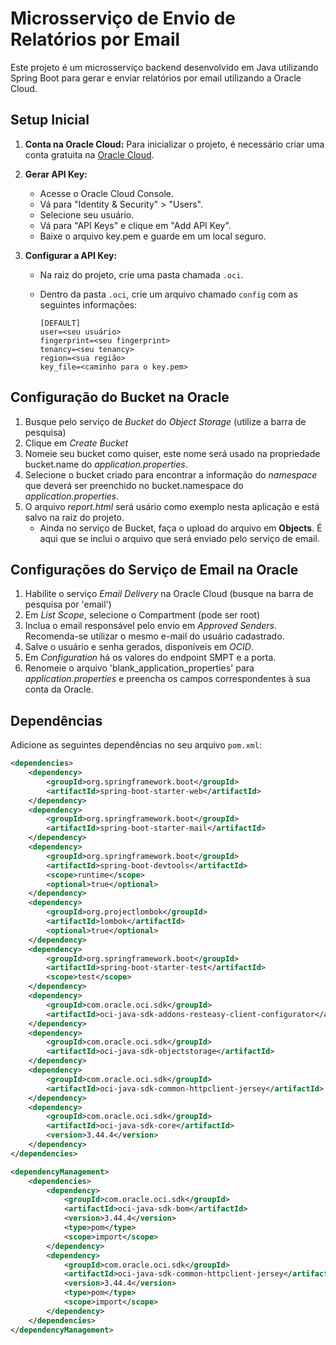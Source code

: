 # Microsserviço de Envio de Relatórios por Email

Este projeto é um microsserviço backend desenvolvido em Java utilizando Spring Boot para gerar e enviar relatórios por email utilizando a Oracle Cloud.

## Setup Inicial

1. **Conta na Oracle Cloud:** Para inicializar o projeto, é necessário criar uma conta gratuita na [Oracle Cloud](https://www.oracle.com/cloud/free/).

2. **Gerar API Key:**
    - Acesse o Oracle Cloud Console.
    - Vá para "Identity & Security" > "Users".
    - Selecione seu usuário.
    - Vá para "API Keys" e clique em "Add API Key".
    - Baixe o arquivo key.pem e guarde em um local seguro.

3. **Configurar a API Key:**
    - Na raiz do projeto, crie uma pasta chamada `.oci`.
    - Dentro da pasta `.oci`, crie um arquivo chamado `config` com as seguintes informações:

      ```
      [DEFAULT]
      user=<seu usuário>
      fingerprint=<seu fingerprint>
      tenancy=<seu tenancy>
      region=<sua região>
      key_file=<caminho para o key.pem>
      ```
## Configuração do Bucket na Oracle

1. Busque pelo serviço de *Bucket* do *Object Storage* (utilize a barra de pesquisa)
2. Clique em *Create Bucket*
3. Nomeie seu bucket como quiser, este nome será usado na propriedade bucket.name do *application.properties*.
4. Selecione o bucket criado para encontrar a informação do *namespace* que deverá ser preenchido no bucket.namespace do *application.properties*.
5. O arquivo *report.html* será usário como exemplo nesta aplicação e está salvo na raiz do projeto.
    - Ainda no serviço de Bucket, faça o upload do arquivo em **Objects**. É aqui que se inclui o arquivo que será enviado pelo serviço de email.

## Configurações do Serviço de Email na Oracle

1. Habilite o serviço *Email Delivery* na Oracle Cloud (busque na barra de pesquisa por 'email')
2. Em *List Scope*, selecione o Compartment (pode ser root)
2. Inclua o email responsável pelo envio em *Approved Senders*. Recomenda-se utilizar o mesmo e-mail do usuário cadastrado.
3. Salve o usuário e senha gerados, disponíveis em *OCID*.
4. Em *Configuration* há os valores do endpoint SMPT e a porta.
2. Renomeie o arquivo 'blank_application_properties' para *application.properties* e preencha os campos correspondentes à sua conta da Oracle.


## Dependências

Adicione as seguintes dependências no seu arquivo `pom.xml`:

```xml
<dependencies>
    <dependency>
        <groupId>org.springframework.boot</groupId>
        <artifactId>spring-boot-starter-web</artifactId>
    </dependency>
    <dependency>
        <groupId>org.springframework.boot</groupId>
        <artifactId>spring-boot-starter-mail</artifactId>
    </dependency>
    <dependency>
        <groupId>org.springframework.boot</groupId>
        <artifactId>spring-boot-devtools</artifactId>
        <scope>runtime</scope>
        <optional>true</optional>
    </dependency>
    <dependency>
        <groupId>org.projectlombok</groupId>
        <artifactId>lombok</artifactId>
        <optional>true</optional>
    </dependency>
    <dependency>
        <groupId>org.springframework.boot</groupId>
        <artifactId>spring-boot-starter-test</artifactId>
        <scope>test</scope>
    </dependency>
    <dependency>
        <groupId>com.oracle.oci.sdk</groupId>
        <artifactId>oci-java-sdk-addons-resteasy-client-configurator</artifactId>
    </dependency>
    <dependency>
        <groupId>com.oracle.oci.sdk</groupId>
        <artifactId>oci-java-sdk-objectstorage</artifactId>
    </dependency>
    <dependency>
        <groupId>com.oracle.oci.sdk</groupId>
        <artifactId>oci-java-sdk-common-httpclient-jersey</artifactId>
    </dependency>
    <dependency>
        <groupId>com.oracle.oci.sdk</groupId>
        <artifactId>oci-java-sdk-core</artifactId>
        <version>3.44.4</version>
    </dependency>
</dependencies>

<dependencyManagement>
    <dependencies>
        <dependency>
            <groupId>com.oracle.oci.sdk</groupId>
            <artifactId>oci-java-sdk-bom</artifactId>
            <version>3.44.4</version>
            <type>pom</type>
            <scope>import</scope>
        </dependency>
        <dependency>
            <groupId>com.oracle.oci.sdk</groupId>
            <artifactId>oci-java-sdk-common-httpclient-jersey</artifactId>
            <version>3.44.4</version>
            <type>pom</type>
            <scope>import</scope>
        </dependency>
    </dependencies>
</dependencyManagement>
```
